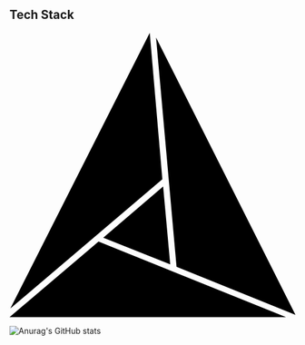 Tech Stack
----
<svg role="img" viewBox="0 0 24 24" xmlns="http://www.w3.org/2000/svg"><title>CMake</title><path d="M11.769.066L.067 23.206l12.76-10.843zM23.207 23.934L7.471 17.587 0 23.934zM24 23.736L12.298.463l1.719 19.24zM12.893 12.959l-5.025 4.298 5.62 2.248z"/></svg>

![Anurag's GitHub stats](https://github-readme-stats.vercel.app/api?username=heahgo&show_icons=true&theme=radical)
